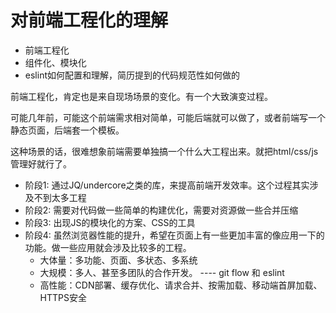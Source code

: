 # 对前端工程化的理解

- 前端工程化
- 组件化、模块化
- eslint如何配置和理解，简历提到的代码规范性如何做的


前端工程化，肯定也是来自现场场景的变化。有一个大致演变过程。

可能几年前，可能这个前端需求相对简单，可能后端就可以做了，或者前端写一个静态页面，后端套一个模板。

这种场景的话，很难想象前端需要单独搞一个什么大工程出来。就把html/css/js管理好就行了。


- 阶段1: 通过JQ/undercore之类的库，来提高前端开发效率。这个过程其实涉及不到太多工程
- 阶段2: 需要对代码做一些简单的构建优化，需要对资源做一些合并压缩
- 阶段3: 出现JS的模块化的方案、CSS的工具
- 阶段4: 虽然浏览器性能的提升，希望在页面上有一些更加丰富的像应用一下的功能。做一些应用就会涉及比较多的工程。
    + 大体量：多功能、页面、多状态、多系统
    + 大规模：多人、甚至多团队的合作开发。 ---- git flow 和 eslint
    + 高性能：CDN部署、缓存优化、请求合并、按需加载、移动端首屏加载、HTTPS安全

    




